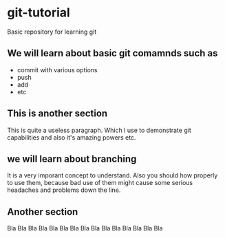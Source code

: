 # git-tutorial
Basic repository for learning git

## We will learn about basic git comamnds such as
* commit with various options
* push
* add
* etc

## This is another section
This is quite a useless paragraph.
Which I use to demonstrate git capabilities and also
it's amazing powers etc.

## we will learn about branching
It is a very imporant concept to understand.
Also you should how properly to use them, because bad
use of them might cause some serious headaches and problems
down the line.

## Another section
Bla Bla Bla Bla Bla Bla Bla Bla Bla Bla Bla Bla Bla Bla Bla 
